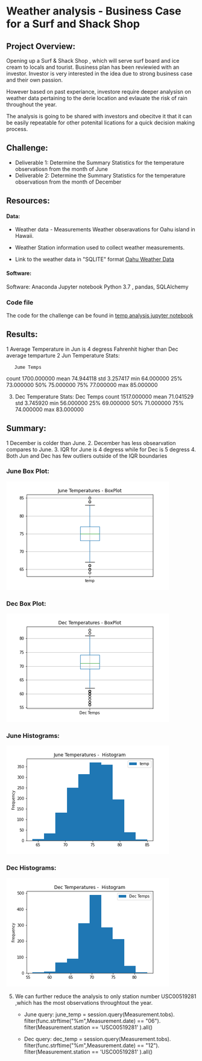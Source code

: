 # Weather analysis - Business Case for a Surf and Shack Shop

## Project Overview:
Opening up a Surf & Shack Shop , which will serve surf board and ice cream to locals and tourist. Business plan has been reviewied with an investor. Investor is very interested in the idea due to strong business case and their own passion.

However based on past experiance, investore require deeper analysisn on weather data pertaining to the derie location and evlauate the risk of rain throughout the year.

The analysis is going to be shared with investors and obecitve it that it can be easily repeatable for other potenital lications for a quick decision making process.

## Challenge:

- Deliverable 1: Determine the Summary Statistics for the temperature observatiosn from the month of June
- Deliverable 2: Determine the Summary Statistics for the temperature observatiosn from the month of December


## Resources:

#### Data:
- Weather data - Measurements
	Weather obseravations for Oahu island in Hawaii.
- Weather Station information used to collect weather measurements.
	
- Link to the weather data in "SQLITE" format [Oahu Weather Data](hawaii.sqlite)

#### Software:
Software: Anaconda Jupyter notebook Python 3.7 , pandas, SQLAlchemy 

### Code file

The code for the challenge can be found in [temp analysis jupyter notebook](SurfsUp_Challenge.ipynb)

## Results:
1 Average Temperature in Jun is 4 degress Fahrenhit higher than Dec average temparture
2 Jun Temperature Stats:

       Jume Temps
   count	1700.000000
   mean	74.944118
   std	3.257417
   min	64.000000
   25%	73.000000
   50%	75.000000
   75%	77.000000
   max	85.000000
   
3. Dec Temperature Stats:
    Dec Temps
  count	1517.000000
  mean	71.041529
  std	3.745920
  min	56.000000
  25%	69.000000
  50%	71.000000
  75%	74.000000
  max	83.000000


## Summary:
1  December is colder than June.
2. December has less obsearvation compares to June.
3. IQR for June is 4 degress while for Dec is 5 degress
4. Both Jun and Dec has few outliers outside of the IQR boundaries

### June Box Plot:

![June temp boxplot](Images/Jun_boxplot.png)

### Dec Box Plot:

![Dec temp boxplot](Images/Dec_boxplot.png)

### June Histograms:

![June temp historgrams](Images/Jun_Temp_histogram.png)

### Dec Histograms:

![Dec temp historgrams](Images/DecTemp_histogram.png)

5. We can further reduce the analysis to only station number USC00519281 ,which has the most observations throughtout the year.

	- June query:
			june_temp = session.query(Measurement.tobs).\
            				filter(func.strftime("%m",Measurement.date) == "06").\
					filter(Measurement.station == 'USC00519281' ).all()

	- Dec query:
			dec_temp = session.query(Measurement.tobs).\
            			filter(func.strftime("%m",Measurement.date) == "12").\
				filter(Measurement.station == 'USC00519281' ).all()


